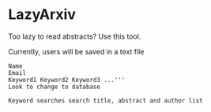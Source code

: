 # LazyArxiv
Too lazy to read abstracts? Use this tool.

Currently, users will be saved in a text file
```
Name 
Email 
Keyword1 Keyword2 Keyword3 ...'''
Look to change to database

Keyword searches search title, abstract and author list
